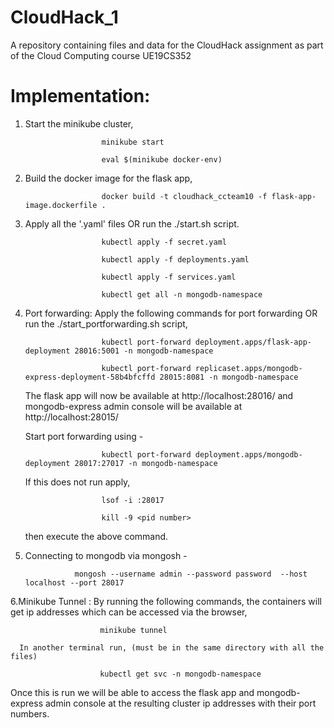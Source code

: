 # CloudHack_1
A repository containing files and data for the CloudHack assignment as part of the Cloud Computing course UE19CS352

# Implementation:

1. Start the minikube cluster,

                        minikube start
      
                        eval $(minikube docker-env)
      
2. Build the docker image for the flask app,

                        docker build -t cloudhack_ccteam10 -f flask-app-image.dockerfile .


3. Apply all the '.yaml' files OR run the ./start.sh script.

                        kubectl apply -f secret.yaml
                        
                        kubectl apply -f deployments.yaml
      
                        kubectl apply -f services.yaml
      
                        kubectl get all -n mongodb-namespace
      
4. Port forwarding:
      Apply the following commands for port forwarding OR run the ./start_portforwarding.sh script,
      
                        kubectl port-forward deployment.apps/flask-app-deployment 28016:5001 -n mongodb-namespace
                  
                        kubectl port-forward replicaset.apps/mongodb-express-deployment-58b4bfcffd 28015:8081 -n mongodb-namespace

      The flask app will now be available at http://localhost:28016/ and mongodb-express admin console will be available at http://localhost:28015/

      Start port forwarding using -
      
                        kubectl port-forward deployment.apps/mongodb-deployment 28017:27017 -n mongodb-namespace
                  
      If this does not run apply,
      
                        lsof -i :28017
                  
                        kill -9 <pid number>
                  
      then execute the above command.
      
5. Connecting to mongodb via mongosh -

                  mongosh --username admin --password password  --host localhost --port 28017
  
6.Minikube Tunnel :
      By running the following commands, the containers will get ip addresses which can be accessed via the browser,
      
                        minikube tunnel
                        
      In another terminal run, (must be in the same directory with all the files)
      
                        kubectl get svc -n mongodb-namespace
  
 Once this is run we will be able to access the flask app and mongodb-express admin console at the resulting cluster ip addresses with their port numbers.
  

